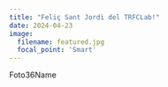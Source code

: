 ```yaml
---
title: "Feliç Sant Jordi del TRFCLab!"
date: 2024-04-23
image:
  filename: featured.jpg
  focal_point: 'Smart'
---
```


Foto36Name